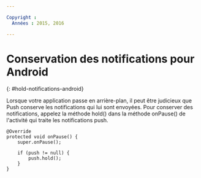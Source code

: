 ```yaml
---

Copyright :
  Années : 2015, 2016

---
```


# Conservation des notifications pour Android
{: #hold-notifications-android}

Lorsque votre application passe en arrière-plan, il peut être judicieux que Push conserve les notifications qui lui sont envoyées. Pour conserver des notifications, appelez la méthode hold() dans la méthode onPause() de l'activité qui traite les notifications push. 

```
@Override
protected void onPause() {
    super.onPause();

    if (push != null) {
        push.hold();
    }
}
```

